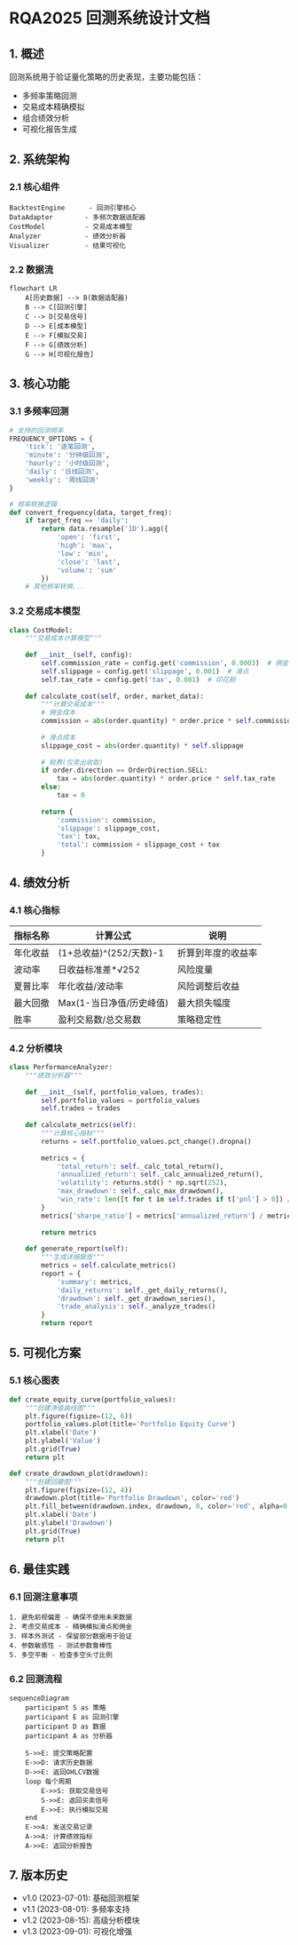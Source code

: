 # RQA2025 回测系统设计文档

## 1. 概述

回测系统用于验证量化策略的历史表现，主要功能包括：
- 多频率策略回测
- 交易成本精确模拟
- 组合绩效分析
- 可视化报告生成

## 2. 系统架构

### 2.1 核心组件
```text
BacktestEngine      - 回测引擎核心
DataAdapter        - 多频次数据适配器
CostModel          - 交易成本模型
Analyzer           - 绩效分析器
Visualizer         - 结果可视化
```

### 2.2 数据流
```mermaid
flowchart LR
    A[历史数据] --> B(数据适配器)
    B --> C[回测引擎]
    C --> D[交易信号]
    D --> E[成本模型]
    E --> F[模拟交易]
    F --> G[绩效分析]
    G --> H[可视化报告]
```

## 3. 核心功能

### 3.1 多频率回测
```python
# 支持的回测频率
FREQUENCY_OPTIONS = {
    'tick': '逐笔回测',
    'minute': '分钟级回测',
    'hourly': '小时级回测', 
    'daily': '日线回测',
    'weekly': '周线回测'
}

# 频率转换逻辑
def convert_frequency(data, target_freq):
    if target_freq == 'daily':
        return data.resample('1D').agg({
            'open': 'first',
            'high': 'max',
            'low': 'min',
            'close': 'last',
            'volume': 'sum'
        })
    # 其他频率转换...
```

### 3.2 交易成本模型
```python
class CostModel:
    """交易成本计算模型"""
    
    def __init__(self, config):
        self.commission_rate = config.get('commission', 0.0003)  # 佣金率
        self.slippage = config.get('slippage', 0.001)  # 滑点
        self.tax_rate = config.get('tax', 0.001)  # 印花税
        
    def calculate_cost(self, order, market_data):
        """计算交易成本"""
        # 佣金成本
        commission = abs(order.quantity) * order.price * self.commission_rate
        
        # 滑点成本
        slippage_cost = abs(order.quantity) * self.slippage
        
        # 税费(仅卖出收取)
        if order.direction == OrderDirection.SELL:
            tax = abs(order.quantity) * order.price * self.tax_rate
        else:
            tax = 0
            
        return {
            'commission': commission,
            'slippage': slippage_cost,
            'tax': tax,
            'total': commission + slippage_cost + tax
        }
```

## 4. 绩效分析

### 4.1 核心指标
| 指标名称 | 计算公式 | 说明 |
|---------|---------|------|
| 年化收益 | (1+总收益)^(252/天数)-1 | 折算到年度的收益率 |
| 波动率 | 日收益标准差*√252 | 风险度量 |
| 夏普比率 | 年化收益/波动率 | 风险调整后收益 |
| 最大回撤 | Max(1-当日净值/历史峰值) | 最大损失幅度 |
| 胜率 | 盈利交易数/总交易数 | 策略稳定性 |

### 4.2 分析模块
```python
class PerformanceAnalyzer:
    """绩效分析器"""
    
    def __init__(self, portfolio_values, trades):
        self.portfolio_values = portfolio_values
        self.trades = trades
        
    def calculate_metrics(self):
        """计算核心指标"""
        returns = self.portfolio_values.pct_change().dropna()
        
        metrics = {
            'total_return': self._calc_total_return(),
            'annualized_return': self._calc_annualized_return(),
            'volatility': returns.std() * np.sqrt(252),
            'max_drawdown': self._calc_max_drawdown(),
            'win_rate': len([t for t in self.trades if t['pnl'] > 0]) / len(self.trades)
        }
        metrics['sharpe_ratio'] = metrics['annualized_return'] / metrics['volatility']
        
        return metrics
    
    def generate_report(self):
        """生成详细报告"""
        metrics = self.calculate_metrics()
        report = {
            'summary': metrics,
            'daily_returns': self._get_daily_returns(),
            'drawdown': self._get_drawdown_series(),
            'trade_analysis': self._analyze_trades()
        }
        return report
```

## 5. 可视化方案

### 5.1 核心图表
```python
def create_equity_curve(portfolio_values):
    """创建净值曲线图"""
    plt.figure(figsize=(12, 6))
    portfolio_values.plot(title='Portfolio Equity Curve')
    plt.xlabel('Date')
    plt.ylabel('Value')
    plt.grid(True)
    return plt

def create_drawdown_plot(drawdown):
    """创建回撤图"""
    plt.figure(figsize=(12, 4))
    drawdown.plot(title='Portfolio Drawdown', color='red')
    plt.fill_between(drawdown.index, drawdown, 0, color='red', alpha=0.1)
    plt.xlabel('Date')
    plt.ylabel('Drawdown')
    plt.grid(True)
    return plt
```

## 6. 最佳实践

### 6.1 回测注意事项
```text
1. 避免前视偏差 - 确保不使用未来数据
2. 考虑交易成本 - 精确模拟滑点和佣金
3. 样本外测试 - 保留部分数据用于验证
4. 参数敏感性 - 测试参数鲁棒性
5. 多空平衡 - 检查多空头寸比例
```

### 6.2 回测流程
```mermaid
sequenceDiagram
    participant S as 策略
    participant E as 回测引擎
    participant D as 数据
    participant A as 分析器
    
    S->>E: 提交策略配置
    E->>D: 请求历史数据
    D->>E: 返回OHLCV数据
    loop 每个周期
        E->>S: 获取交易信号
        S->>E: 返回买卖信号
        E->>E: 执行模拟交易
    end
    E->>A: 发送交易记录
    A->>A: 计算绩效指标
    A->>E: 返回分析报告
```

## 7. 版本历史

- v1.0 (2023-07-01): 基础回测框架
- v1.1 (2023-08-01): 多频率支持
- v1.2 (2023-08-15): 高级分析模块
- v1.3 (2023-09-01): 可视化增强
